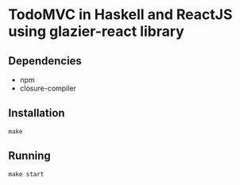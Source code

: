 # TodoMVC in Haskell and ReactJS using glazier-react library

## Dependencies
* npm
* closure-compiler

## Installation

```
make
```

## Running
```
make start
```

